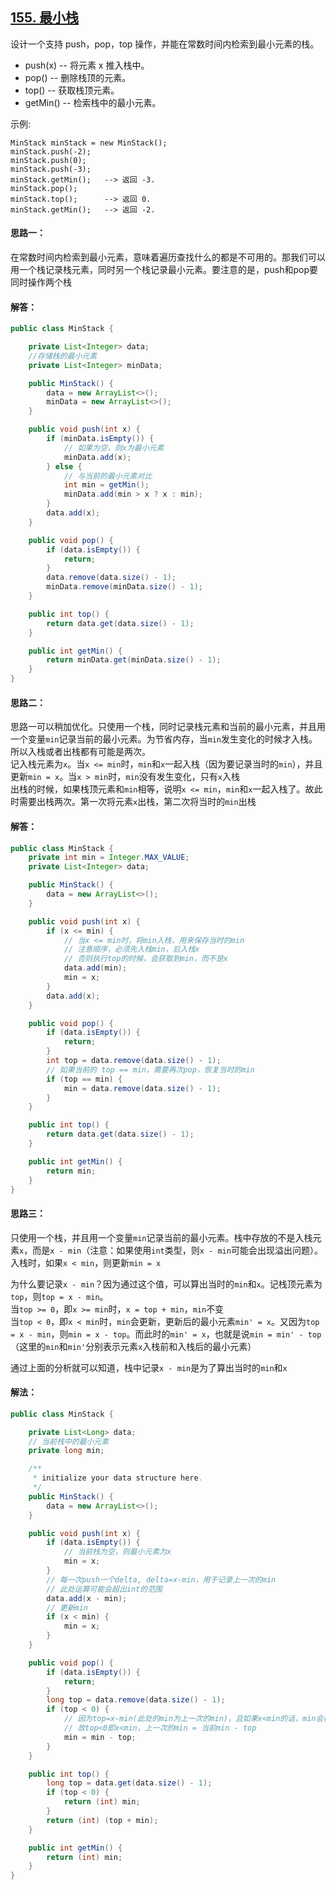 ## [155. 最小栈](https://leetcode-cn.com/problems/min-stack/)
设计一个支持 push，pop，top 操作，并能在常数时间内检索到最小元素的栈。

* push(x) -- 将元素 x 推入栈中。
* pop() -- 删除栈顶的元素。
* top() -- 获取栈顶元素。
* getMin() -- 检索栈中的最小元素。

示例:
```
MinStack minStack = new MinStack();
minStack.push(-2);
minStack.push(0);
minStack.push(-3);
minStack.getMin();   --> 返回 -3.
minStack.pop();
minStack.top();      --> 返回 0.
minStack.getMin();   --> 返回 -2.
```

#### 思路一：
在常数时间内检索到最小元素，意味着遍历查找什么的都是不可用的。那我们可以用一个栈记录栈元素，同时另一个栈记录最小元素。要注意的是，push和pop要同时操作两个栈

#### 解答：
```Java
public class MinStack {

    private List<Integer> data;
    //存储栈的最小元素
    private List<Integer> minData;

    public MinStack() {
        data = new ArrayList<>();
        minData = new ArrayList<>();
    }

    public void push(int x) {
        if (minData.isEmpty()) {
            // 如果为空，则x为最小元素
            minData.add(x);
        } else {
            // 与当前的最小元素对比
            int min = getMin();
            minData.add(min > x ? x : min);
        }
        data.add(x);
    }

    public void pop() {
        if (data.isEmpty()) {
            return;
        }
        data.remove(data.size() - 1);
        minData.remove(minData.size() - 1);
    }

    public int top() {
        return data.get(data.size() - 1);
    }

    public int getMin() {
        return minData.get(minData.size() - 1);
    }
}
```

#### 思路二：
思路一可以稍加优化。只使用一个栈，同时记录栈元素和当前的最小元素，并且用一个变量`min`记录当前的最小元素。为节省内存，当`min`发生变化的时候才入栈。所以入栈或者出栈都有可能是两次。  
记入栈元素为`x`。当`x <= min`时，`min`和`x`一起入栈（因为要记录当时的`min`），并且更新`min = x`。当`x > min`时，`min`没有发生变化，只有`x`入栈  
出栈的时候，如果栈顶元素和`min`相等，说明`x <= min`，`min`和`x`一起入栈了。故此时需要出栈两次。第一次将元素`x`出栈，第二次将当时的`min`出栈

#### 解答：
```Java
public class MinStack {
    private int min = Integer.MAX_VALUE;
    private List<Integer> data;

    public MinStack() {
        data = new ArrayList<>();
    }

    public void push(int x) {
        if (x <= min) {
            // 当x <= min时，将min入栈，用来保存当时的min
            // 注意顺序，必须先入栈min，后入栈x
            // 否则执行top的时候，会获取到min，而不是x
            data.add(min);
            min = x;
        }
        data.add(x);
    }

    public void pop() {
        if (data.isEmpty()) {
            return;
        }
        int top = data.remove(data.size() - 1);
        // 如果当前的 top == min，需要再次pop，恢复当时的min
        if (top == min) {
            min = data.remove(data.size() - 1);
        }
    }

    public int top() {
        return data.get(data.size() - 1);
    }

    public int getMin() {
        return min;
    }
}
```

#### 思路三：
只使用一个栈，并且用一个变量`min`记录当前的最小元素。栈中存放的不是入栈元素`x`，而是`x - min`（注意：如果使用`int`类型，则`x - min`可能会出现溢出问题）。入栈时，如果`x < min`，则更新`min = x`  

为什么要记录`x - min`？因为通过这个值，可以算出当时的`min`和`x`。记栈顶元素为`top`，则`top = x - min`。  
当`top >= 0`，即`x >= min`时，`x = top + min`，`min`不变  
当`top < 0`，即`x < min`时，`min`会更新，更新后的最小元素`min' = x`。又因为`top = x - min`，则`min = x - top`。而此时的`min' = x`，也就是说`min = min' - top`（这里的`min`和`min'`分别表示元素`x`入栈前和入栈后的最小元素）  

通过上面的分析就可以知道，栈中记录`x - min`是为了算出当时的`min`和`x`

#### 解法：
```Java
public class MinStack {

    private List<Long> data;
    // 当前栈中的最小元素
    private long min;

    /**
     * initialize your data structure here.
     */
    public MinStack() {
        data = new ArrayList<>();
    }

    public void push(int x) {
        if (data.isEmpty()) {
            // 当前栈为空，则最小元素为x
            min = x;
        }
        // 每一次push一个delta, delta=x-min，用于记录上一次的min
        // 此处运算可能会超出int的范围
        data.add(x - min);
        // 更新min
        if (x < min) {
            min = x;
        }
    }

    public void pop() {
        if (data.isEmpty()) {
            return;
        }
        long top = data.remove(data.size() - 1);
        if (top < 0) {
            // 因为top=x-min(此处的min为上一次的min)，且如果x<min的话，min会被更新为x
            // 故top<0即x<min，上一次的min = 当前min - top
            min = min - top;
        }
    }

    public int top() {
        long top = data.get(data.size() - 1);
        if (top < 0) {
            return (int) min;
        }
        return (int) (top + min);
    }

    public int getMin() {
        return (int) min;
    }
}
```